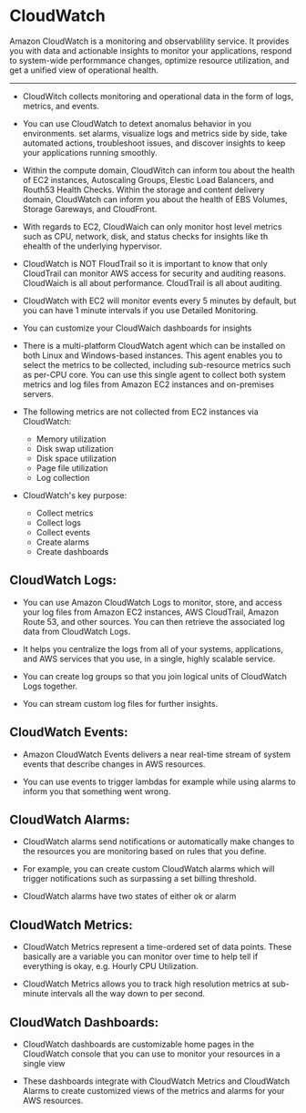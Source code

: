 # CloudWatch

Amazon CloudWatch is a monitoring and observablility service. It provides you with data and actionable insights to monitor your applications, respond to system-wide performmance changes, optimize resource utilization, and get a unified view of operational health.

---

- CloudWitch collects monitoring and operational data in the form of logs, metrics, and events.

- You can use CloudWatch to detext anomalus behavior in you environments. set alarms, visualize logs and metrics side by side, take automated actions, troubleshoot issues, and discover insights to keep your applications running smoothly.

- Within the compute domain, CloudWitch can inform tou about the health of EC2 instances, Autoscaling Groups, Elestic Load Balancers, and Routh53 Health Checks. Within the storage and content delivery domain, CloudWatch can inform you about the health of EBS Volumes, Storage Gareways, and CloudFront.

- With regards to EC2, CloudWaich can only monitor host level metrics such as CPU, network, disk, and status checks for insights like th ehealth of the underlying hypervisor.

- CloudWatch is NOT FloudTrail so it is important to know that only CloudTrail can monitor AWS access for security and auditing reasons. CloudWaich is all about performance. CloudTrail is all about auditing.

- CloudWatch with EC2 will monitor events every 5 minutes by default, but you can have 1 minute intervals if you use Detailed Monitoring.

- You can customize your CloudWaich dashboards for insights

- There is a multi-platform CloudWatch agent which can be installed on both Linux and Windows-based instances. This agent enables you to select the metrics to be collected, including sub-resource metrics such as per-CPU core. You can use this single agent to collect both system metrics and log files from Amazon EC2 instances and on-premises servers.

- The following metrics are not collected from EC2 instances via CloudWatch:
    - Memory utilization
    - Disk swap utilization
    - Disk space utilization
    - Page file utilization
    - Log collection

- CloudWatch's key purpose:
    - Collect metrics
    - Collect logs
    - Collect events
    - Create alarms
    - Create dashboards

## CloudWatch Logs:

- You can use Amazon CloudWatch Logs to monitor, store, and access your log files from Amazon EC2 instances, AWS CloudTrail, Amazon Route 53, and other sources. You can then retrieve the associated log data from CloudWatch Logs.

- It helps you centralize the logs from all of your systems, applications, and AWS services that you use, in a single, highly scalable service.

- You can create log groups so that you join logical units of CloudWatch Logs together.

- You can stream custom log files for further insights.

## CloudWatch Events:

- Amazon CloudWatch Events delivers a near real-time stream of system events that describe changes in AWS resources.
  
- You can use events to trigger lambdas for example while using alarms to inform you that something went wrong.

## CloudWatch Alarms:

- CloudWatch alarms send notifications or automatically make changes to the resources you are monitoring based on rules that you define.

- For example, you can create custom CloudWatch alarms which will trigger notifications such as surpassing a set billing threshold.

- CloudWatch alarms have two states of either ok or alarm

## CloudWatch Metrics:

- CloudWatch Metrics represent a time-ordered set of data points.
    These basically are a variable you can monitor over time to help tell if everything is okay, e.g. Hourly CPU Utilization.

- CloudWatch Metrics allows you to track high resolution metrics at sub-minute intervals all the way down to per second.

## CloudWatch Dashboards:

- CloudWatch dashboards are customizable home pages in the CloudWatch console that you can use to monitor your resources in a single view

- These dashboards integrate with CloudWatch Metrics and CloudWatch Alarms to create customized views of the metrics and alarms for your AWS resources.